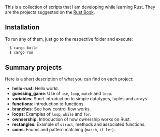 
This is a collection of scripts that I am developing while learning Rust.
They are the projects suggested on the [Rust Book](https://doc.rust-lang.org/book/).

## Installation

To run any of them, just go to the respective folder and execute:

```sh
  $ cargo build
  $ cargo run
```

## Summary projects

Here is a short description of what you can find on each project:

* **hello-rust**: Hello world.
* **guessing_game**: Use of `use`, `loop`, `match` and `loop`.
* **variables**: Short introduction to simple datatypes, tuples and arrays.
* **functions**: Introduction to functions.
* **branches**: See how control flow works.
* **loops**: Examples of `loop`, `while` and `for`.
* **ownsership**: Introduction of how ownership works on Rust.
* **rectangles**: Example of `struct`, methods and associated functions.
* **coins**: Enums and pattern matching (`match`, `if let`).

